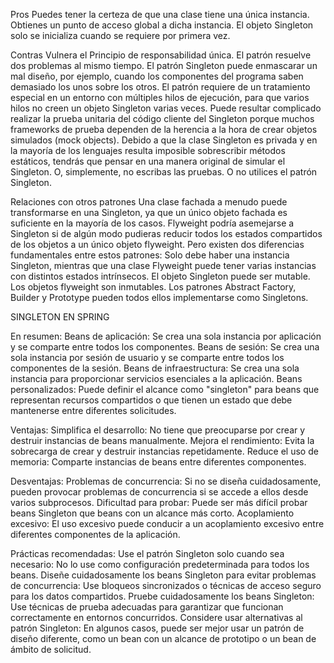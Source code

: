 Pros
Puedes tener la certeza de que una clase tiene una única instancia.
Obtienes un punto de acceso global a dicha instancia.
El objeto Singleton solo se inicializa cuando se requiere por primera vez.

Contras
Vulnera el Principio de responsabilidad única. El patrón resuelve dos problemas al mismo tiempo.
El patrón Singleton puede enmascarar un mal diseño, por ejemplo, cuando los componentes del programa saben demasiado los unos sobre los otros.
El patrón requiere de un tratamiento especial en un entorno con múltiples hilos de ejecución, para que varios hilos no creen un objeto Singleton varias veces.
Puede resultar complicado realizar la prueba unitaria del código cliente del Singleton porque muchos frameworks de prueba dependen de la herencia a la hora de crear objetos simulados (mock objects). Debido a que la clase Singleton es privada y en la mayoría de los lenguajes resulta imposible sobrescribir métodos estáticos, tendrás que pensar en una manera original de simular el Singleton. O, simplemente, no escribas las pruebas. O no utilices el patrón Singleton.

Relaciones con otros patrones
Una clase fachada a menudo puede transformarse en una Singleton, ya que un único objeto fachada es suficiente en la mayoría de los casos.
Flyweight podría asemejarse a Singleton si de algún modo pudieras reducir todos los estados compartidos de los objetos a un único objeto flyweight. Pero existen dos diferencias fundamentales entre estos patrones:
    Solo debe haber una instancia Singleton, mientras que una clase Flyweight puede tener varias instancias con distintos estados intrínsecos.
    El objeto Singleton puede ser mutable. Los objetos flyweight son inmutables.
Los patrones Abstract Factory, Builder y Prototype pueden todos ellos implementarse como Singletons.

SINGLETON EN SPRING

En resumen:
Beans de aplicación: Se crea una sola instancia por aplicación y se comparte entre todos los componentes.
Beans de sesión: Se crea una sola instancia por sesión de usuario y se comparte entre todos los componentes de la sesión.
Beans de infraestructura: Se crea una sola instancia para proporcionar servicios esenciales a la aplicación.
Beans personalizados: Puede definir el alcance como "singleton" para beans que representan recursos compartidos o que tienen un estado que debe mantenerse entre diferentes solicitudes.

Ventajas:
Simplifica el desarrollo: No tiene que preocuparse por crear y destruir instancias de beans manualmente.
Mejora el rendimiento: Evita la sobrecarga de crear y destruir instancias repetidamente.
Reduce el uso de memoria: Comparte instancias de beans entre diferentes componentes.

Desventajas:
Problemas de concurrencia: Si no se diseña cuidadosamente, pueden provocar problemas de concurrencia si se accede a ellos desde varios subprocesos.
Dificultad para probar: Puede ser más difícil probar beans Singleton que beans con un alcance más corto.
Acoplamiento excesivo: El uso excesivo puede conducir a un acoplamiento excesivo entre diferentes componentes de la aplicación.

Prácticas recomendadas:
Use el patrón Singleton solo cuando sea necesario: No lo use como configuración predeterminada para todos los beans.
Diseñe cuidadosamente los beans Singleton para evitar problemas de concurrencia: Use bloqueos sincronizados o técnicas de acceso seguro para los datos compartidos.
Pruebe cuidadosamente los beans Singleton: Use técnicas de prueba adecuadas para garantizar que funcionan correctamente en entornos concurridos.
Considere usar alternativas al patrón Singleton: En algunos casos, puede ser mejor usar un patrón de diseño diferente, como un bean con un alcance de prototipo o un bean de ámbito de solicitud.
